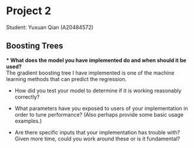 # Project 2
Student: Yuxuan Qian (A20484572)

## Boosting Trees
__* What does the model you have implemented do and when should it be used?__<br />
The gradient boosting tree I have implemented is one of the machine learning methods that can predict the regression. 
  
* How did you test your model to determine if it is working reasonably correctly?
  
* What parameters have you exposed to users of your implementation in order to tune performance? (Also perhaps provide some basic usage examples.)
  
* Are there specific inputs that your implementation has trouble with? Given more time, could you work around these or is it fundamental?
  

